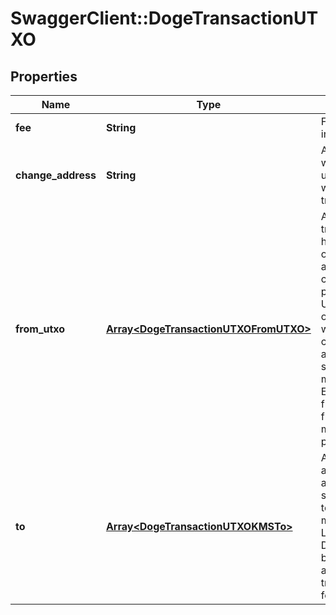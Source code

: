 # SwaggerClient::DogeTransactionUTXO

## Properties
Name | Type | Description | Notes
------------ | ------------- | ------------- | -------------
**fee** | **String** | Fee to be paid in DOGE. | 
**change_address** | **String** | Address, where unspent funds will be transferred. | 
**from_utxo** | [**Array&lt;DogeTransactionUTXOFromUTXO&gt;**](DogeTransactionUTXOFromUTXO.md) | Array of transaction hashes, index of UTXO in it and corresponding private keys. Use this option if you want to calculate amount to send manually. Either fromUTXO or fromAddress must be present. | 
**to** | [**Array&lt;DogeTransactionUTXOKMSTo&gt;**](DogeTransactionUTXOKMSTo.md) | Array of addresses and values to send Litecoins to. Values must be set in LTC. Difference between from and to is transaction fee. | 

